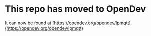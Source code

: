 # This repo has moved to OpenDev

It can now be found at [https://opendev.org/opendev/lpmqtt](https://opendev.org/opendev/lpmqtt)
